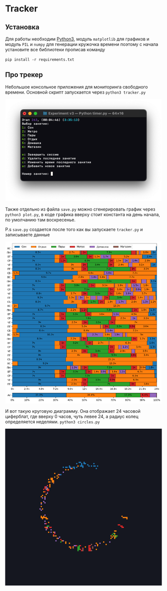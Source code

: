 # Tracker  
## Установка
Для работы необходим [Python3](https://www.python.org), модуль `matplotlib` для графиков и модуль `PIL` и `numpy` для генерации кружочка времени
поэтому с начала установите все библиотеки прописав команду 

`pip install -r requirements.txt`

## Про трекер
Небольшое консольное приложения для мониторинга свободного времени. Основной скрипт запускается через `python3 tracker.py`

![main app](images/main.png)

Также отдельно из файла `save.py` можно сгенерировать график через `python3 plot.py`, в коде графика вверху стоит константа на день начала, по умолчанию там воскресенье.

P.s `save.py` создается после того как вы запускаете `tracker.py` и записываете данные 

![plot](images/plot.png)

И вот такую круговую диаграмму. Она отображает 24 часовой циферблат, где вверху 0 часов, чуть левее 24, а радиус колец определяется неделями.
`python3 circles.py`

![circles](images/circles.png)
